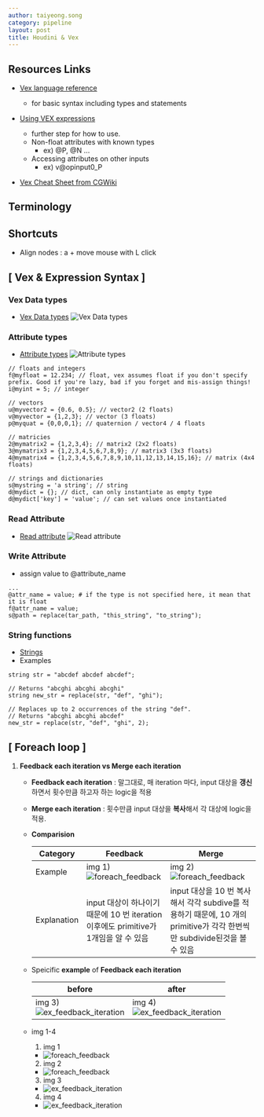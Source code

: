 ```yaml
---
author: taiyeong.song
category: pipeline
layout: post
title: Houdini & Vex
---
```

## Resources Links
- [Vex language reference](https://www.sidefx.com/docs/houdini/vex/lang.html#statements)
    - for basic syntax including types and statements
- [Using VEX expressions](https://www.sidefx.com/docs/houdini/vex/snippets.html)
    - further step for how to use.
    - Non-float attributes with known types
        - ex) @P, @N ...
    - Accessing attributes on other inputs
        - ex) v@opinput0_P

- [Vex Cheat Sheet from CGWiki](https://tokeru.com/cgwiki/VexCheatSheet.html)

## Terminology


## Shortcuts
- Align nodes : a + move mouse with L click



## [ Vex & Expression Syntax ] 

### Vex Data types
- [Vex Data types](https://www.sidefx.com/docs/houdini/vex/lang.html#data-types)
![Vex Data types](../assets/vex_data_type.png)

### Attribute types
- [Attribute types](https://www.sidefx.com/docs/houdini/vex/snippets.html#attributes)
![Attribute types](../assets/vex_attr_type.png)

```
// floats and integers
f@myfloat = 12.234; // float, vex assumes float if you don't specify prefix. Good if you're lazy, bad if you forget and mis-assign things!
i@myint = 5; // integer

// vectors
u@myvector2 = {0.6, 0.5}; // vector2 (2 floats)
v@myvector = {1,2,3}; // vector (3 floats)
p@myquat = {0,0,0,1}; // quaternion / vector4 / 4 floats

// matricies
2@mymatrix2 = {1,2,3,4}; // matrix2 (2x2 floats)
3@mymatrix3 = {1,2,3,4,5,6,7,8,9}; // matrix3 (3x3 floats)
4@mymatrix4 = {1,2,3,4,5,6,7,8,9,10,11,12,13,14,15,16}; // matrix (4x4 floats)

// strings and dictionaries
s@mystring = 'a string'; // string
d@mydict = {}; // dict, can only instantiate as empty type
d@mydict['key'] = 'value'; // can set values once instantiated
```


### Read Attribute
- [Read attribute](https://www.sidefx.com/docs/houdini/vex/attrib_suite.html#attrib)
![Read attribute](../assets/houdini/vex_read_attr_001.jpg)


### Write Attribute
- assign value to @attribute_name

```
...
@attr_name = value; # if the type is not specified here, it mean that it is float
f@attr_name = value;
s@path = replace(tar_path, "this_string", "to_string");
```

### String functions
- [Strings](https://www.sidefx.com/docs/houdini/vex/functions/index.html#string_group)
- Examples
```vex
string str = "abcdef abcdef abcdef";

// Returns "abcghi abcghi abcghi"
string new_str = replace(str, "def", "ghi");

// Replaces up to 2 occurrences of the string "def".
// Returns "abcghi abcghi abcdef"
new_str = replace(str, "def", "ghi", 2);
```


## [ Foreach loop ]

1. **Feedback each iteration vs Merge each iteration**
    
    - **Feedback each iteration** : 말그대로, 매 iteration 마다, input 대상을 **갱신** 하면서 횟수만큼 하고자 하는 logic을 적용

    - **Merge each iteration** : 횟수만큼 input 대상을 **복사**해서 각 대상에 logic을 적용.

    - **Comparision**

        | Category | Feedback | Merge | 
        | -------- | -------- | ----- |
        | Example | img 1) <br> ![foreach_feedback](../assets/houdini/foreach_001.jpg) | img 2) <br> ![foreach_feedback](../assets/houdini/foreach_002.jpg) |
        | Explanation | input 대상이 하나이기 때문에 10 번 iteration 이후에도 primitive가 1개임을 알 수 있음 | input 대상을 10 번 복사 해서 각각 subdive를 적용하기 때문에, 10 개의 primitive가 각각 한번씩만 subdivide된것을 볼 수 있음 |

    - Speicific **example** of **Feedback each iteration**

        | before | after |
        | ------ | ----- |
        | img 3) <br> ![ex_feedback_iteration](../assets/houdini/foreach_ex_001.jpg) | img 4) <br> ![ex_feedback_iteration](../assets/houdini/foreach_ex_002.jpg) |

    - img 1-4
      1. img 1
        - ![foreach_feedback](../assets/houdini/foreach_001.jpg)
      2. img 2
        - ![foreach_feedback](../assets/houdini/foreach_002.jpg)
      3. img 3
        - ![ex_feedback_iteration](../assets/houdini/foreach_ex_001.jpg)
      4. img 4
        - ![ex_feedback_iteration](../assets/houdini/foreach_ex_002.jpg)
